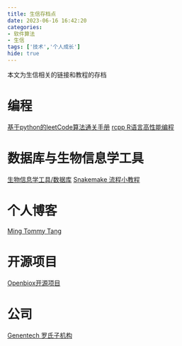 ```yaml
---
title: 生信存档点
date: 2023-06-16 16:42:20
categories: 
- 软件算法
- 生信
tags: ['技术','个人成长']
hide: true
---
```

本文为生信相关的链接和教程的存档

<!-- more -->
# 编程
[基于python的leetCode算法通关手册](https://algo.itcharge.cn/)
[rcpp R语言高性能编程](https://www.math.pku.edu.cn/teachers/lidf/docs/Rbook/html/_Rbook/rcpp.html)

# 数据库与生物信息学工具
[生物信息学工具/数据库](https://github.com/danielecook/Awesome-Bioinformatics)
[Snakemake 流程小教程](https://xuzhougeng.top/archives/using-snakemake-to-build-pipeline)

# 个人博客
[Ming Tommy Tang](https://divingintogeneticsandgenomics.com/)

# 开源项目
[Openbiox开源项目](https://github.com/openbiox/summer-ospp)

# 公司
[Genentech 罗氏子机构](https://careers.gene.com/us/en)
